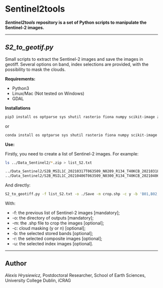 # Sentinel2tools

***Sentinel2tools*** **repository is a set of Python scripts to manipulate the Sentinel-2 images.**

***

## *S2_to_geotif.py*

Small scripts to extract the Sentinel-2 images and save the images in geotiff. Several options on band, index selections are provided, with the possibility to mask the clouds. 

**Requirements:**
- Python3 
- Linux/Mac (Not tested on Windows)
- GDAL

**Installations**

```bash
pip3 install os optparse sys shutil rasterio fiona numpy scikit-image zipfile 
```
or
```bash
conda install os optparse sys shutil rasterio fiona numpy scikit-image zipfile 
```

**Use:**

Firstly, you need to create a list of Sentinel-2 images. For example: 

```bash
ls ../Data_Sentinel2/*.zip > list_S2.txt
```

```txt
../Data_Sentinel2/S2B_MSIL1C_20210317T063509_N0209_R134_T40KCB_20210318T154922.zip
../Data_Sentinel2/S2B_MSIL1C_20210406T063509_N0300_R134_T40KCB_20210406T075858.zip
```

And directly: 

```bash
S2_to_geotiff.py -f list_S2.txt -o ./Save -m crop.shp -c y -b 'B01,B02,B03' -r 'RGB,IR' -i 'NDVI,NDWI'
```
With: 
- -f: the previous list of Sentinel-2 images [mandatory]; 
- -o: the directory of outputs [mandatory];
- -m: the .shp file to crop the images [optional]; 
- -c: cloud masking (y or n) [optional]; 
- -b: the selected stored bands [optional]; 
- -r: the selected composite images [optional]; 
- -u: the selected index images [optional]. 

***

## Author

*Alexis Hrysiewicz,* Postdoctoral Researcher, School of Earth Sciences, University College Dublin, iCRAG
